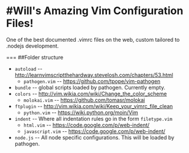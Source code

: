 #Will's Amazing Vim Configuration Files!
===

One of the best documented .vimrc files on the web, custom tailored to .nodejs development.

===
##Folder structure

* `autoload` -- http://learnvimscriptthehardway.stevelosh.com/chapters/53.html
   * `pathogen.vim` -- https://github.com/tpope/vim-pathogen
* `bundle` -- global scripts loaded by pathogen. Currently empty.
* `colors` -- http://vim.wikia.com/wiki/Change_the_color_scheme
   * `molokai.vim` -- https://github.com/tomasr/molokai
* `ftplugin` -- http://vim.wikia.com/wiki/Keep_your_vimrc_file_clean
   * `python.vim` -- https://wiki.python.org/moin/Vim
* `indent` -- Where all indentation rules go in the form `filetype.vim`
   * `html.vim` -- https://code.google.com/p/web-indent/
   * `javascript.vim` -- https://code.google.com/p/web-indent/
* `node.js` -- All node specific configurations. This will be loaded by pathogen.
